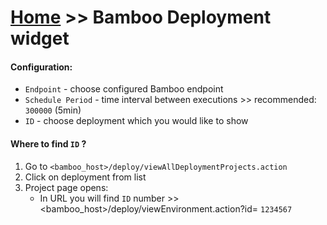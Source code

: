 # [Home](/cogboard/) >> Bamboo Deployment widget

#### Configuration:

- `Endpoint` - choose configured Bamboo endpoint
- `Schedule Period` - time interval between executions >> recommended: `300000` (5min)
- `ID` - choose deployment which you would like to show

#### Where to find `ID` ?

1. Go to `<bamboo_host>/deploy/viewAllDeploymentProjects.action`
2. Click on deployment from list
3. Project page opens:
   - In URL you will find `ID` number >> <bamboo_host>/deploy/viewEnvironment.action?id= `1234567`
